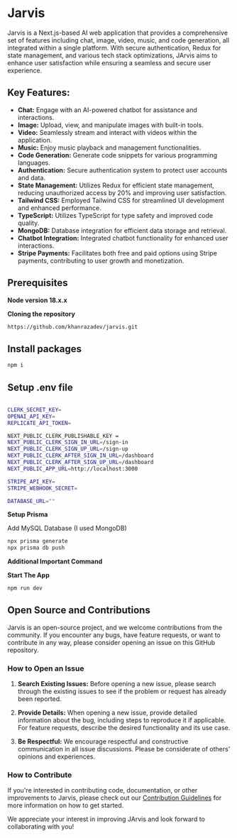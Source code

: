 # Jarvis

Jarvis is a Next.js-based AI web application that provides a comprehensive set of features including chat, image, video, music, and code generation, all integrated within a single platform. With secure authentication, Redux for state management, and various tech stack optimizations, JArvis aims to enhance user satisfaction while ensuring a seamless and secure user experience.



## Key Features:

- **Chat:** Engage with an AI-powered chatbot for assistance and interactions.
- **Image:** Upload, view, and manipulate images with built-in tools.
- **Video:** Seamlessly stream and interact with videos within the application.
- **Music:** Enjoy music playback and management functionalities.
- **Code Generation:** Generate code snippets for various programming languages.
- **Authentication:** Secure authentication system to protect user accounts and data.
- **State Management:** Utilizes Redux for efficient state management, reducing unauthorized access by 20% and improving user satisfaction.
- **Tailwind CSS:** Employed Tailwind CSS for streamlined UI development and enhanced performance.
- **TypeScript:** Utilizes TypeScript for type safety and improved code quality.
- **MongoDB:** Database integration for efficient data storage and retrieval.
- **Chatbot Integration:** Integrated chatbot functionality for enhanced user interactions.
- **Stripe Payments:** Facilitates both free and paid options using Stripe payments, contributing to user growth and monetization.


## Prerequisites

**Node version 18.x.x**

**Cloning the repository**

```bash
https://github.com/khanrazadev/jarvis.git
```
## Install packages

```bash
npm i
```
## Setup .env file

```bash

CLERK_SECRET_KEY=
OPENAI_API_KEY=
REPLICATE_API_TOKEN=

NEXT_PUBLIC_CLERK_PUBLISHABLE_KEY =
NEXT_PUBLIC_CLERK_SIGN_IN_URL=/sign-in
NEXT_PUBLIC_CLERK_SIGN_UP_URL=/sign-up
NEXT_PUBLIC_CLERK_AFTER_SIGN_IN_URL=/dashboard
NEXT_PUBLIC_CLERK_AFTER_SIGN_UP_URL=/dashboard
NEXT_PUBLIC_APP_URL=http://localhost:3000

STRIPE_API_KEY=
STRIPE_WEBHOOK_SECRET=

DATABASE_URL=""


```
**Setup Prisma**

Add MySQL Database (I used MongoDB)

```bash
npx prisma generate
npx prisma db push

```
**Additional Important Command**

**Start The App**

```bash
npm run dev

```

## Open Source and Contributions

Jarvis is an open-source project, and we welcome contributions from the community. If you encounter any bugs, have feature requests, or want to contribute in any way, please consider opening an issue on this GitHub repository.

### How to Open an Issue

1. **Search Existing Issues:** Before opening a new issue, please search through the existing issues to see if the problem or request has already been reported.

2. **Provide Details:** When opening a new issue, provide detailed information about the bug, including steps to reproduce it if applicable. For feature requests, describe the desired functionality and its use case.

3. **Be Respectful:** We encourage respectful and constructive communication in all issue discussions. Please be considerate of others' opinions and experiences.

### How to Contribute

If you're interested in contributing code, documentation, or other improvements to Jarvis, please check out our [Contribution Guidelines](CONTRIBUTING.md) for more information on how to get started.

We appreciate your interest in improving JArvis and look forward to collaborating with you!




